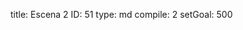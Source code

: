 title:          Escena 2
ID:             51
type:           md
compile:        2
setGoal:        500


